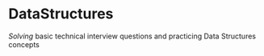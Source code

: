 # DataStructures

*Solving* basic technical interview questions and practicing Data Structures concepts
